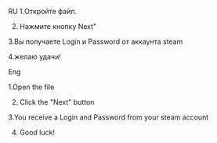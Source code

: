 RU
1.Откройте файл.

2. Нажмите кнопку Next"
   
3.Вы получаете Login и Password от аккаунта steam

4.желаю удачи!

Eng

1.Open the file

2. Click the "Next" button
   
3.You receive a Login and Password from your steam account

4. Good luck!
   
